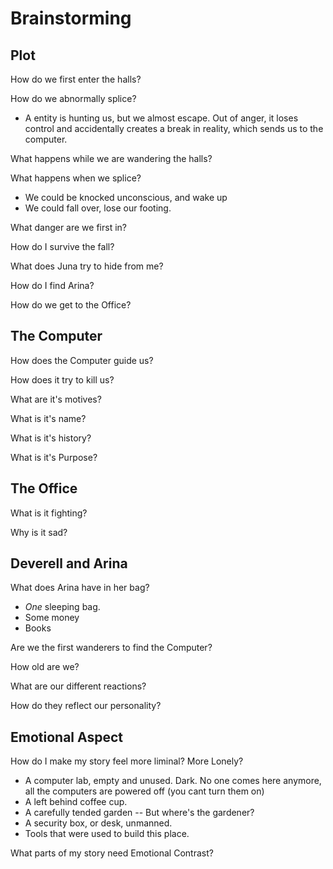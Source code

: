 # Brainstorming

## Plot
How do we first enter the halls?

How do we abnormally splice?

 - A entity is hunting us, but we almost escape.  Out of anger, it loses control and accidentally creates a break in reality, which sends us to the computer.

What happens while we are wandering the halls?

What happens when we splice?

 - We could be knocked unconscious, and wake up
 - We could fall over, lose our footing.

What danger are we first in?

How do I survive the fall?

What does Juna try to hide from me?

How do I find Arina?

How do we get to the Office?


## The Computer

How does the Computer guide us?

How does it try to kill us?

What are it's motives?

What is it's name?

What is it's history?

What is it's Purpose?

## The Office

What is it fighting?

Why is it sad?

## Deverell and Arina

What does Arina have in her bag?

 - *One* sleeping bag.
 - Some money
 - Books

Are we the first wanderers to find the Computer?

How old are we?

What are our different reactions?

How do they reflect our personality?

## Emotional Aspect

How do I make my story feel more liminal? More Lonely?

 - A computer lab, empty and unused.  Dark.  No one comes here anymore, all the computers are powered off (you cant turn them on)
 - A left behind coffee cup.
 - A carefully tended garden -- But where's the gardener?
 - A security box, or desk, unmanned.
 - Tools that were used to build this place.
	
What parts of my story need Emotional Contrast?


